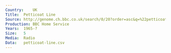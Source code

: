```yaml
---
Country:	UK
Title:	Petticoat Line
Source:	http://genome.ch.bbc.co.uk/search/0/20?order=asc&q=%22petticoat+line%22#search
Production:	BBC Home Service
Years:	1965-?
Size:	5
Media:	Radio
Data:	petticoat-line.csv
---
```

